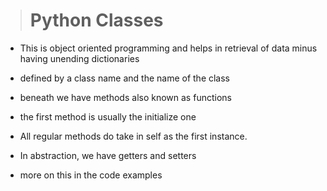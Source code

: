 > # Python Classes
+ This is object oriented programming and helps in retrieval of data minus having unending dictionaries
+ defined by a class name and the name of the class
+ beneath we have methods also known as functions
+ the first method is usually the initialize one
+ All regular methods do take in self as the first instance.

+ In abstraction, we have getters and setters
+ more on this in the code examples
